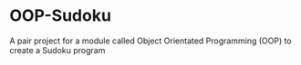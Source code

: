 # OOP-Sudoku
A pair project for a module called Object Orientated Programming (OOP) to create a Sudoku program
